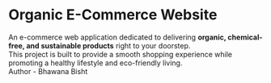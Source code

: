 #  Organic E-Commerce Website

An e-commerce web application dedicated to delivering **organic, chemical-free, and sustainable products** right to your doorstep.  
This project is built to provide a smooth shopping experience while promoting a healthy lifestyle and eco-friendly living.  
Author - Bhawana Bisht
